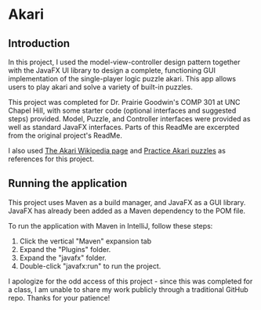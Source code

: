 # Akari

## Introduction

In this project, I used the model-view-controller design pattern together with the JavaFX UI library to design a complete, functioning GUI implementation of the single-player logic puzzle akari. This app allows users to play akari and solve a variety of built-in puzzles. 

This project was completed for Dr. Prairie Goodwin's COMP 301 at UNC Chapel Hill, with some starter code (optional interfaces and suggested steps) provided. Model, Puzzle, and Controller interfaces were provided as well as standard JavaFX interfaces. Parts of this ReadMe are excerpted from the original project's ReadMe.

I also used [The Akari Wikipedia page](https://en.wikipedia.org/wiki/Light_Up_(puzzle)) and [Practice Akari puzzles](https://www.puzzle-light-up.com/) as references for this project.


## Running the application

This project uses Maven as a build manager, and JavaFX as a GUI library. JavaFX has already been added as a Maven dependency to the POM file.

To run the application with Maven in IntelliJ, follow these steps:

1. Click the vertical "Maven" expansion tab
2. Expand the "Plugins" folder.
3. Expand the "javafx" folder.
4. Double-click "javafx:run" to run the project.


I apologize for the odd access of this project - since this was completed for a class, I am unable to share my work publicly through a traditional GitHub repo. Thanks for your patience!
